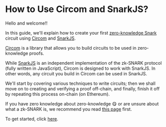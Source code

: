 # How to Use Circom and SnarkJS?

Hello and welcome!!

In this guide, we'll explain how to create your first [zero-knowledge Snark](../../basics/key-concepts#zk-snarks) circuit using [Circom](https://docs.circom.io) and [SnarkJS](https://github.com/iden3/snarkjs).

[Circom](https://circom.iden3.io) is a library that allows you to build circuits to be used in zero-knowledge proofs. 

While [SnarkJS](https://github.com/iden3/snarkjs) is an independent implementation of the zk-SNARK protocol (fully written in JavaScript), Circom is designed to work with SnarkJS. In other words, any circuit you build in Circom can be used in SnarkJS.

We'll start by covering various techniques to write circuits; then we shall move on to creating and verifying a proof off-chain, and finally, finish it off by repeating this process on-chain (on Ethereum).

If you have zero knowledge about zero-knowledge 😋 or are unsure about what a zk-SNARK is, we recommend you read [this page](../../basics/key-concepts) first.

To get started, click [here](https://docs.circom.io/getting-started/installation/).

